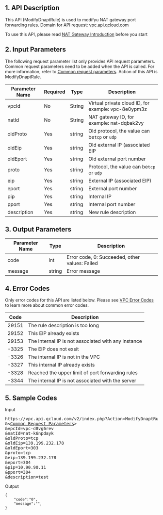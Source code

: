 ## 1. API Description
This API (ModifyDnaptRule) is used to modifyu NAT gateway port forwarding rules.
Domain for API request: vpc.api.qcloud.com

To use this API, please read <a href="https://cloud.tencent.com/doc/product/215/1682" title="NAT Gateway" >NAT Gateway Introduction</a> before you start

## 2. Input Parameters
The following request parameter list only provides API request parameters. Common request parameters need to be added when the API is called. For more information, refer to [Common request parameters](https://cloud.tencent.com/doc/api/229/6976). Action of this API is ModifyDnaptRule.

| Parameter Name | Required  | Type | Description |
|---------|---------|---------|---------|
| vpcId | No | String | Virtual private cloud ID, for example: vpc-8e0ypm3z |
| natId | No | String | NAT gateway ID, for example: nat-dqbak2vy |
| oldProto | Yes | string | Old protocol, the value can be`tcp` or `udp`|
| oldEip | Yes | string | Old external IP (associated EIP|
| oldEport | Yes | string | Old external port number |
| proto | Yes | string | Protocol, the value can be`tcp` or `udp` |
| eip | Yes | string | External IP (associated EIP)|
| eport | Yes | string | External port number |
| pip | Yes | string | Internal IP |
| pport | Yes | string | Internal port number |
| description | Yes | string | New rule description |

## 3. Output Parameters

| Parameter Name | Type | Description |
|---------|---------|---------|
| code | int | Error code, 0:  Succeeded, other values:  Failed |
| message | string | Error message |

## 4. Error Codes
Only error codes for this API are listed below. Please see <a href="https://cloud.tencent.com/doc/api/245/4924" title="VPC Error Codes">VPC Error Codes</a> to learn more about common error codes.

| Code | Description |
|---------|---------|
| 29151 | The rule description is too long|
| 29152 | This EIP already exists|
| 29153 | The internal IP is not associated with any instance|
| -3325 | The EIP does not exsit|
| -3326 | The internal IP is not in the VPC|
| -3327 | This internal IP already exists|
| -3328 | Reached the upper limit of port forwarding rules|
| -3344 | The internal IP is not associated with the server|

## 5. Sample Codes
Input
<pre>
https://vpc.api.qcloud.com/v2/index.php?Action=ModifyDnaptRule
&<<a href="https://cloud.tencent.com/doc/api/229/6976">Common Request Parameters</a>>
&vpcId=vpc-d8vg6rev
&natId=nat-k6npdayk
&oldProto=tcp
&oldEip=139.199.232.178
&oldEport=303
&proto=tcp
&eip=139.199.232.178
&eport=304
&pip=10.90.90.11
&pport=304
&description=test
</pre>
Output
```
{
    "code":"0",
    "message":"",
}
```
